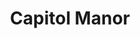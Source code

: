 ---
title: Capitol Manor
phone: (408) 251-9132
website: http://www.capitolmanor.net/
management: ALTON MANAGEMENT CORPORATION
tags: []
---